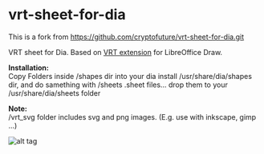 vrt-sheet-for-dia
=================

This is a fork from https://github.com/cryptofuture/vrt-sheet-for-dia.git

VRT sheet for Dia. Based on [VRT extension](http://www.vrt.com.au/downloads/vrt-network-equipment) for LibreOffice Draw.  

**Installation:**  
Copy Folders inside /shapes dir into your dia install /usr/share/dia/shapes dir, and do samething with /sheets .sheet files... drop them to your /usr/share/dia/sheets folder  


**Note:**  
/vrt_svg folder includes svg and png images. (E.g. use with inkscape, gimp ...)  

![alt tag](http://www.vrt.com.au/sites/default/files/preview_sheet_2.png)
